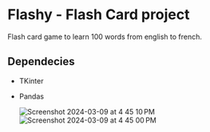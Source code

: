 # Flashy - Flash Card project

Flash card game to learn 100 words from english to french.

## Dependecies
- TKinter
- Pandas

  ![Screenshot 2024-03-09 at 4 45 10 PM](https://github.com/MikePeralta27/flash-card-project/assets/40365697/352c16a5-2b1b-4b99-8e29-e1c2df9e67a7)
![Screenshot 2024-03-09 at 4 45 00 PM](https://github.com/MikePeralta27/flash-card-project/assets/40365697/1bd12286-aa94-4994-928c-6095a42bacd8)
